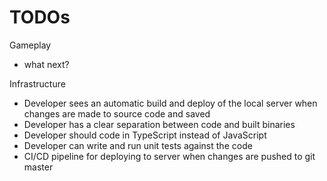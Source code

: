 # TODOs

Gameplay

-   what next?

Infrastructure

-   Developer sees an automatic build and deploy of the local server when changes are made to source code and saved
-   Developer has a clear separation between code and built binaries
-   Developer should code in TypeScript instead of JavaScript
-   Developer can write and run unit tests against the code
-   CI/CD pipeline for deploying to server when changes are pushed to git master
